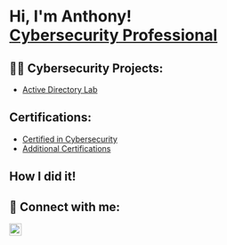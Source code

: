 <h1>Hi, I'm Anthony!</a><br> <a href="https://www.linkedin.com/in/anthony-f-89a14025b">Cybersecurity Professional</a></br>

<h2>👨‍💻 Cybersecurity Projects:</h2>

  - [Active Directory Lab]([https://github.com/Fr33ze0910/LABURL](https://github.com/Fr33ze0910/ActiveDirectoryLab))

<h2>Certifications:</h2>

  - [Certified in Cybersecurity](https://i.imgur.com/RZANf3v.png)
  - [Additional Certifications]()
    
<h2>How I did it!</h2>


<h2> 🤳 Connect with me:</h2>

[<img align="left" alt="AnthonyFriesner | LinkedIn" width="22px" src="https://cdn.jsdelivr.net/npm/simple-icons@v3/icons/linkedin.svg" />][linkedin]

[linkedin]: https://www.linkedin.com/in/anthony-f-89a14025b
